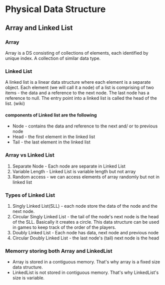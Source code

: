 # Physical Data Structure 
## Array and Linked List
### Array
Array is a DS consisting of collections of elements, each identified by unique index.
 A collection of similar data type.
 ### Linked List
 A linked list is a linear data structure where each element is a separate object. 
 Each element (we will call it a node) of a list is comprising of two items - the data and a reference to the next node. 
 The last node has a reference to null. The entry point into a linked list is called the head of the list. (wiki)
 #### components of Linked list are the following
  - Node - contains the data and reference to the next and/ or to previous node
  - Head - the first element in the linked list
  - Tail - the last element in the linked list

### Array vs Linked List
 1. Separate Node - Each node are separate in Linked List
 2. Variable Length - Linked List is variable length but not array
 3. Random access - we can access elements of array randomly but not in linked list
 
 ### Types of Linked List
 1. Singly Linked List(SLL) - each node store the data of the node and the next node.
 2. Circular Singly Linked List - the tail of the node's next node is the head of the SLL. 
 Basically it creates a circle. This data structure can be used in games to keep track of the order of the players. 
 3. Doubly Linked List - Each node has data, next node and previous node
 4. Circular Doubly Linked List - the last node's (tail) next node is the head 
 
 ### Memorry storing both Array and LinkedList
 * Array is stored in a contiguous memory. That's why array is a fixed size data structure. 
 * LinkedList is not stored in contiguous memory. That's why LinkedList's size is variable. 
 

 
 
 
